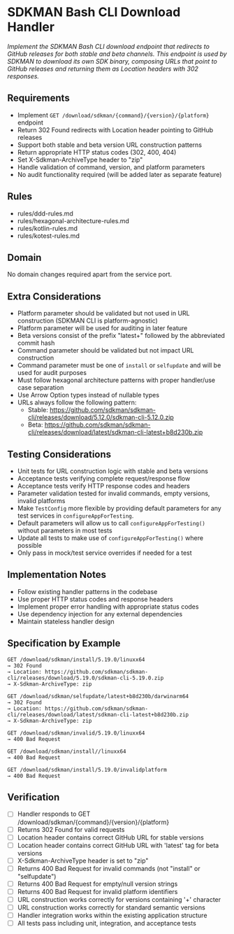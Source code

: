 # SDKMAN Bash CLI Download Handler

*Implement the SDKMAN Bash CLI download endpoint that redirects to GitHub releases for both stable and beta channels. This endpoint is used by SDKMAN to download its own SDK binary, composing URLs that point to GitHub releases and returning them as Location headers with 302 responses.*

## Requirements

- Implement `GET /download/sdkman/{command}/{version}/{platform}` endpoint
- Return 302 Found redirects with Location header pointing to GitHub releases
- Support both stable and beta version URL construction patterns
- Return appropriate HTTP status codes (302, 400, 404)
- Set X-Sdkman-ArchiveType header to "zip"
- Handle validation of command, version, and platform parameters
- No audit functionality required (will be added later as separate feature)

## Rules

- rules/ddd-rules.md
- rules/hexagonal-architecture-rules.md
- rules/kotlin-rules.md
- rules/kotest-rules.md

## Domain

No domain changes required apart from the service port.

## Extra Considerations

- Platform parameter should be validated but not used in URL construction (SDKMAN CLI is platform-agnostic)
- Platform parameter will be used for auditing in later feature
- Beta versions consist of the prefix "latest+" followed by the abbreviated commit hash
- Command parameter should be validated but not impact URL construction
- Command parameter must be one of `install` or `selfupdate` and will be used for audit purposes
- Must follow hexagonal architecture patterns with proper handler/use case separation
- Use Arrow Option types instead of nullable types
- URLs always follow the following pattern:
  - Stable: https://github.com/sdkman/sdkman-cli/releases/download/5.12.0/sdkman-cli-5.12.0.zip
  - Beta: https://github.com/sdkman/sdkman-cli/releases/download/latest/sdkman-cli-latest+b8d230b.zip

## Testing Considerations

- Unit tests for URL construction logic with stable and beta versions
- Acceptance tests verifying complete request/response flow
- Acceptance tests verify HTTP response codes and headers
- Parameter validation tested for invalid commands, empty versions, invalid platforms
- Make `TestConfig` more flexible by providing default parameters for any test services in `configureAppForTesting`.
- Default parameters will allow us to call `configureAppForTesting()` without parameters in most tests
- Update all tests to make use of `configureAppForTesting()` where possible
- Only pass in mock/test service overrides if needed for a test

## Implementation Notes

- Follow existing handler patterns in the codebase
- Use proper HTTP status codes and response headers
- Implement proper error handling with appropriate status codes
- Use dependency injection for any external dependencies
- Maintain stateless handler design

## Specification by Example

```http
GET /download/sdkman/install/5.19.0/linuxx64
→ 302 Found
→ Location: https://github.com/sdkman/sdkman-cli/releases/download/5.19.0/sdkman-cli-5.19.0.zip
→ X-Sdkman-ArchiveType: zip

GET /download/sdkman/selfupdate/latest+b8d230b/darwinarm64
→ 302 Found
→ Location: https://github.com/sdkman/sdkman-cli/releases/download/latest/sdkman-cli-latest+b8d230b.zip
→ X-Sdkman-ArchiveType: zip

GET /download/sdkman/invalid/5.19.0/linuxx64
→ 400 Bad Request

GET /download/sdkman/install//linuxx64
→ 400 Bad Request

GET /download/sdkman/install/5.19.0/invalidplatform
→ 400 Bad Request
```

## Verification

- [ ] Handler responds to GET /download/sdkman/{command}/{version}/{platform}
- [ ] Returns 302 Found for valid requests
- [ ] Location header contains correct GitHub URL for stable versions
- [ ] Location header contains correct GitHub URL with 'latest' tag for beta versions
- [ ] X-Sdkman-ArchiveType header is set to "zip"
- [ ] Returns 400 Bad Request for invalid commands (not "install" or "selfupdate")
- [ ] Returns 400 Bad Request for empty/null version strings
- [ ] Returns 400 Bad Request for invalid platform identifiers
- [ ] URL construction works correctly for versions containing '+' character
- [ ] URL construction works correctly for standard semantic versions
- [ ] Handler integration works within the existing application structure
- [ ] All tests pass including unit, integration, and acceptance tests
